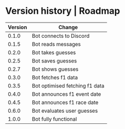 # Version history | Roadmap

|Version|Change|
|---|---|
|0.1.0|Bot connects to Discord|
|0.1.5|Bot reads messages|
|0.2.0|Bot takes guesses|
|0.2.5|Bot saves guesses|
|0.2.7|Bot shows guesses|
|0.3.0|Bot fetches f1 data|
|0.3.5|Bot optimised fetching f1 data|
|0.4.0|Bot announces f1 event date|
|0.4.5|Bot announces f1 race date|
|0.6.0|Bot evaluates user guesses|
|1.0.0|Bot fully functional|